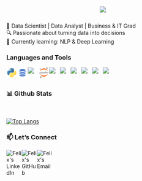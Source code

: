 <h1 align="center">
    <img src="https://readme-typing-svg.herokuapp.com/?lines=Hi!+👋;I+am+Felix+Mwendwa!;Nice+to+meet+you!+🙂;&center=true&size=30&color=e5c07b">
</h1>

🚀 Data Scientist | Data Analyst | Business & IT Grad   
🔍 Passionate about turning data into decisions   
🌱 Currently learning: NLP & Deep Learning    

### **Languages and Tools**
<a>
  <img align="left"width="28px" src="https://raw.githubusercontent.com/github/explore/80688e429a7d4ef2fca1e82350fe8e3517d3494d/topics/python/python.png">
</a>

<a>
  <img align="left"width="28px" src="https://raw.githubusercontent.com/github/explore/80688e429a7d4ef2fca1e82350fe8e3517d3494d/topics/sql/sql.png">
</a>


<a>
  <img align="left"width="28px" src="https://camo.githubusercontent.com/15166a15835f145259844be455ab5945594a70c48a3090aa83d193bd5e3e9bc5/68747470733a2f2f63646e2e6a7364656c6976722e6e65742f67682f64657669636f6e732f64657669636f6e2f69636f6e732f6769742f6769742d6f726967696e616c2e737667">
</a>

<a>
  <img align="left"width="28px" src="https://github.com/github/explore/blob/main/topics/jupyter-notebook/jupyter-notebook.png">
</a>

<a>
  <img align="left"width="28px" src="https://img.icons8.com/?size=100&id=xSkewUSqtErH&format=png&color=000000">
</a>

<a>
  <img align="left"width="28px" src="https://img.icons8.com/?size=100&id=aR9CXyMagKIS&format=png&color=000000">
</a>

<a>
  <img align="left"width="28px" src="https://img.icons8.com/?size=100&id=TkX1totjFmAD&format=png&color=000000">
</a>

<a>
  <img align="left"width="28px" src="https://img.icons8.com/?size=100&id=n3QRpDA7KZ7P&format=png&color=000000">
</a>

<a>
  <img align="left"width="28px" src="https://img.icons8.com/?size=100&id=9Kvi1p1F0tUo&format=png&color=000000">
</a>

<a>
  <img align="left"width="28px" src="https://img.icons8.com/?size=100&id=Ny0t2MYrJ70p&format=png&color=000000">
</a>

<br/>
<br/>

### 📊 Github Stats


<!-- ![Felix's GitHub Stats](https://github-readme-stats.vercel.app/api?username=Felo-14&show_icons=true&theme=onedark) -->

<br/>


[![Top Langs](https://github-readme-stats.vercel.app/api/top-langs/?username=Felo-14&layout=compact&langs_count=6&theme=onedark)](https://github.com/Felo-14/github-readme-stats)



### 📫 Let’s Connect
<p>
  <a href="https://www.linkedin.com/in/felixmwendwa/">
  <img align="left" alt="Felix's LinkedIn"
    width="40px" src="https://img.icons8.com/?size=100&id=xuvGCOXi8Wyg&format=png&color=000000">
  </a>

  <a href="https://github.com/Felo-14">
  <img align="left" alt="Felix's GitHub"
    width="40px" src="https://img.icons8.com/?size=100&id=akG4VRhAoSii&format=png&color=000000">
  </a>

  <a href="mailto:felixmwendwa014@gmail.com">
  <img align="left" alt="Felix's Email"
    width="40px" src="https://img.icons8.com/?size=100&id=mXcvtsj8e1Ug&format=png&color=000000">
  </a> 

</p>